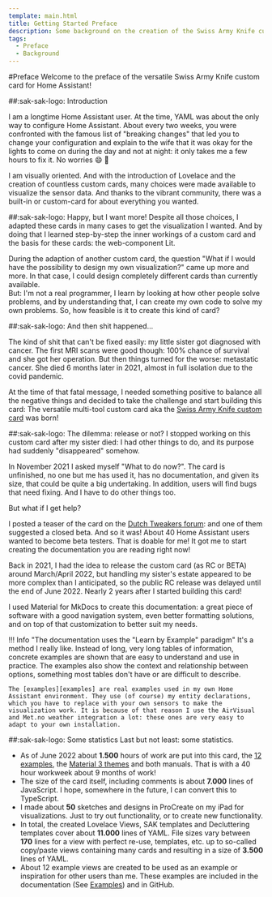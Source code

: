 ```yaml
---
template: main.html
title: Getting Started Preface
description: Some background on the creation of the Swiss Army Knife custom card...
tags:
  - Preface
  - Background
---
```

<!-- GT/GL -->

#Preface
Welcome to the preface of the versatile Swiss Army Knife custom card for Home Assistant!

##:sak-sak-logo: Introduction

I am a longtime Home Assistant user. At the time, YAML was about the only way to configure Home Assistant. About every two weeks, you were confronted with the famous list of "breaking changes" that led you to change your configuration and explain to the wife that it was okay for the lights to come on during the day and not at night: it only takes me a few hours to fix it. No worries :smile: :kiss:

I am visually oriented. And with the introduction of Lovelace and the creation of countless custom cards, many choices were made available to visualize the sensor data. And thanks to the vibrant community, there was a built-in or custom-card for about everything you wanted.

##:sak-sak-logo: Happy, but I want more!
Despite all those choices, I adapted these cards in many cases to get the visualization I wanted. And by doing that I learned step-by-step the inner workings of a custom card and the basis for these cards: the web-component Lit.

During the adaption of another custom card, the question "What if I would have the possibility to design my own visualization?" came up more and more. In that case, I could design completely different cards than currently available.
<br>But: I'm not a real programmer, I learn by looking at how other people solve problems, and by understanding that, I can create my own code to solve my own problems. So, how feasible is it to create this kind of card?

##:sak-sak-logo: And then shit happened...

The kind of shit that can't be fixed easily: my little sister got diagnosed with cancer. The first MRI scans were good though: 100% chance of survival and she got her operation. But then things turned for the worse: metastatic cancer. She died 6 months later in 2021, almost in full isolation due to the covid pandemic.

At the time of that fatal message, I needed something positive to balance all the negative things and decided to take the challenge and start building this card: The versatile multi-tool custom card aka the [Swiss Army Knife custom card][what-is-it-for-whom] was born!

##:sak-sak-logo: The dilemma: release or not?
I stopped working on this custom card after my sister died: I had other things to do, and its purpose had suddenly "disappeared" somehow.

In November 2021 I asked myself "What to do now?". The card is unfinished, no one but me has used it, has no documentation, and given its size, that could be quite a big undertaking. In addition, users will find bugs that need fixing. And I have to do other things too.

But what if I get help?

I posted a teaser of the card on the [Dutch Tweakers forum][tweakers-sak-topic-url]: and one of them suggested a closed beta. And so it was! About 40 Home Assistant users wanted to become beta testers. That is doable for me! It got me to start creating the documentation you are reading right now!

Back in 2021, I had the idea to release the custom card (as RC or BETA) around March/April 2022, but handling my sister's estate appeared to be more complex than I anticipated, so the public RC release was delayed until the end of June 2022. Nearly 2 years after I started building this card!

I used Material for MkDocs to create this documentation: a great piece of software with a good navigation system, even better formatting solutions, and on top of that customization to better suit my needs.

!!! Info "The documentation uses the "Learn by Example" paradigm"
    It's a method I really like. Instead of long, very long tables of information, concrete examples are shown that are easy to understand and use in practice. The examples also show the context and relationship between options, something most tables don't have or are difficult to describe.
    
    The [examples][examples] are real examples used in my own Home Assistant environment. They use (of course) my entity declarations, which you have to replace with your own sensors to make the visualization work. It is because of that reason I use the AirVisual and Met.no weather integration a lot: these ones are very easy to adapt to your own installation.
    
##:sak-sak-logo: Some statistics
Last but not least: some statistics.

- As of June 2022 about **1.500** hours of work are put into this card, the [12 examples][examples], the [Material 3 themes][material3-themes-manual-url] and both manuals. That is with a 40 hour workweek about 9 months of work!
- The size of the card itself, including comments is about **7.000** lines of JavaScript. I hope, somewhere in the future, I can convert this to TypeScript.
- I made about **50** sketches and designs in ProCreate on my iPad for visualizations. Just to try out functionality, or to create new functionality.
- In total, the created Lovelace Views, SAK templates and Decluttering templates cover about **11.000** lines of YAML. File sizes vary between **170** lines for a view with perfect re-use, templates, etc. up to so-called copy/paste views containing many cards and resulting in a size of **3.500** lines of YAML.
- About 12 example views are created to be used as an example or inspiration for other users than me. These examples are included in the documentation (See [Examples]) and in GitHub.

<!-- Internal References -->

[examples]: ../examples/introduction.md
[what-is-it-for-whom]: what-is-this-card-and-for-whom-is-it.md

<!-- External References -->

[tweakers-sak-topic-url]: https://gathering.tweakers.net/forum/list_messages/2099646
[material3-themes-manual-url]: https://material3-themes-manual.amoebelabs.com/examples/introduction/


